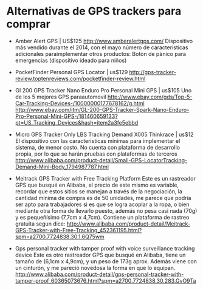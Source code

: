 Alternativas de GPS trackers para comprar
=========================================
	
* Amber Alert GPS | US$125 http://www.amberalertgps.com/
Dispositivo más vendido durante el 2014, con el mayo número de caracteristicas adicionales paraimplementar otros productos: Botòn de pànico
para emergencias (dispositivo ideado para niños)
	

* PocketFinder Personal GPS Locator | us$129
http://gps-tracker-review.toptenreviews.com/pocketfinder-review.html
	

* GI 200 GPS Tracker Nano Enduro Pro Personal Mini GPS | us$105
Uno de los 5 mejores GPS paraautomovil
http://www.ebay.com/gds/Top-5-Car-Tracking-Devices-/10000000177678162/g.html
http://www.ebay.com/itm/GL-200-GPS-Tracker-Spark-Nano-Enduro-Pro-Personal-Mini-GPS-/181460659133?pt=US_Tracking_Devices&hash=item2a3fe5ebbd

* Micro GPS Tracker Only LBS Tracking Demand X005 Thinkrace | us$12
El dispositivo con las caracteristicas mínimas para implementar el sistema, de menor costo.
No cuenta con plataforma de desarrollo propia, por lo que se harán pruebas con plataformas de terceros
http://www.alibaba.com/product-detail/Small-GPS-LocatorTracking-Demand-Mini-Body_1794987787.html

* Meitrack GPS Tracker with Free Tracking Platform
Este es un rastreador GPS que busqué en Alibaba, el precio de este mismo es variable, recordar que estos sitios se manejan a través de la negociación, la cantidad mínima de compra es de 50 unidades, me parece que podría ser apto para trabajadores si es que se logra acoplar a la ropa, o bien mediante otra forma de llevarlo puesto, además no pesa casi nada (70g) y es pequeñísimo (7,7cm x 4,7cm).
Contiene un plataforma de rastreo gratuita segun dice:
http://www.alibaba.com/product-detail/Meitrack-GPS-Tracker-with-Free-Tracking_452361195.html?spm=a2700.7724838.30.1.6Q75wm

* Gps personal tracker with tamper proof with voice surveillance tracking device
Este es otro rastreador GPS que busqué en Alibaba, tiene un tamaño de (6,1cm x 4,9cm), y un peso de 173g aprox.
Además viene con un cinturón, y me pareció novedosa la forma en que lo equipan.
http://www.alibaba.com/product-detail/gps-personal-tracker-with-tamper-proof_60365073676.html?spm=a2700.7724838.30.283.GvO9Ta	
